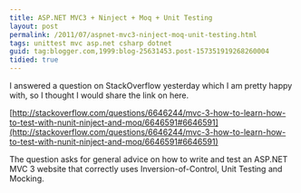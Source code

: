 ```yaml
---
title: ASP.NET MVC3 + Ninject + Moq + Unit Testing
layout: post
permalink: /2011/07/aspnet-mvc3-ninject-moq-unit-testing.html
tags: unittest mvc asp.net csharp dotnet
guid: tag:blogger.com,1999:blog-25631453.post-157351919268260004
tidied: true
---
```



I answered a question on StackOverflow yesterday which I am pretty happy with, so I thought I would share the link on here.  
  
[http://stackoverflow.com/questions/6646244/mvc-3-how-to-learn-how-to-test-with-nunit-ninject-and-moq/6646591#6646591](http://stackoverflow.com/questions/6646244/mvc-3-how-to-learn-how-to-test-with-nunit-ninject-and-moq/6646591#6646591)  
  
The question asks for general advice on how to write and test an ASP.NET MVC 3 website that correctly uses Inversion-of-Control, Unit Testing and Mocking.  
  
